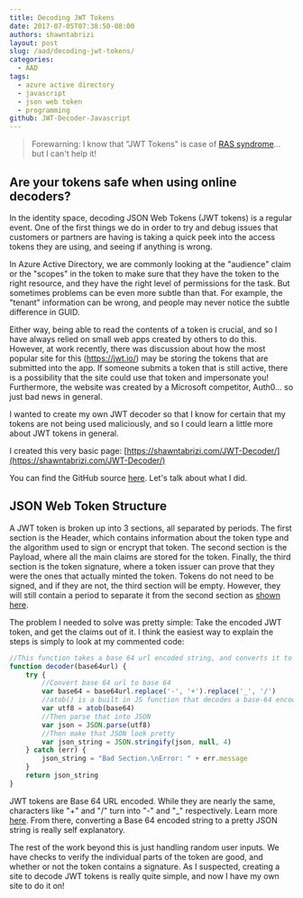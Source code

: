 ```yaml
---
title: Decoding JWT Tokens
date: 2017-07-05T07:38:50-08:00
authors: shawntabrizi
layout: post
slug: /aad/decoding-jwt-tokens/
categories:
  - AAD
tags:
  - azure active directory
  - javascript
  - json web token
  - programming
github: JWT-Decoder-Javascript
---
```


> Forewarning: I know that "JWT Tokens" is case of [RAS syndrome](https://en.wikipedia.org/wiki/RAS_syndrome)... but I can't help it!

## Are your tokens safe when using online decoders?

In the identity space, decoding JSON Web Tokens (JWT tokens) is a regular event. One of the first things we do in order to try and debug issues that customers or partners are having is taking a quick peek into the access tokens they are using, and seeing if anything is wrong.

In Azure Active Directory, we are commonly looking at the "audience" claim or the "scopes" in the token to make sure that they have the token to the right resource, and they have the right level of permissions for the task. But sometimes problems can be even more subtle than that. For example, the "tenant" information can be wrong, and people may never notice the subtle difference in GUID.

Either way, being able to read the contents of a token is crucial, and so I have always relied on small web apps created by others to do this. However, at work recently, there was discussion about how the most popular site for this (https://jwt.io/) may be storing the tokens that are submitted into the app. If someone submits a token that is still active, there is a possibility that the site could use that token and impersonate you! Furthermore, the website was created by a Microsoft competitor, Auth0... so just bad news in general.

I wanted to create my own JWT decoder so that I know for certain that my tokens are not being used maliciously, and so I could learn a little more about JWT tokens in general.

I created this very basic page: [https://shawntabrizi.com/JWT-Decoder/](https://shawntabrizi.com/JWT-Decoder/)

You can find the GitHub source [here](https://github.com/shawntabrizi/JWT-Decoder). Let's talk about what I did.

## JSON Web Token Structure

A JWT token is broken up into 3 sections, all separated by periods. The first section is the Header, which contains information about the token type and the algorithm used to sign or encrypt that token. The second section is the Payload, where all the main claims are stored for the token. Finally, the third section is the token signature, where a token issuer can prove that they were the ones that actually minted the token. Tokens do not need to be signed, and if they are not, the third section will be empty. However, they will still contain a period to separate it from the second section as [shown here](https://tools.ietf.org/html/rfc7519#section-6.1).

The problem I needed to solve was pretty simple: Take the encoded JWT token, and get the claims out of it. I think the easiest way to explain the steps is simply to look at my commented code:

```javascript
//This function takes a base 64 url encoded string, and converts it to a JSON object... using a few steps.
function decoder(base64url) {
    try {
        //Convert base 64 url to base 64
        var base64 = base64url.replace('-', '+').replace('_', '/')
        //atob() is a built in JS function that decodes a base-64 encoded string
        var utf8 = atob(base64)
        //Then parse that into JSON
        var json = JSON.parse(utf8)
        //Then make that JSON look pretty
        var json_string = JSON.stringify(json, null, 4)
    } catch (err) {
        json_string = "Bad Section.\nError: " + err.message
    }
    return json_string
}
```

JWT tokens are Base 64 URL encoded. While they are nearly the same, characters like "+" and "/" turn into "-" and "_" respectively. Learn more [here](https://en.wikipedia.org/wiki/Base64#URL_applications). From there, converting a Base 64 encoded string to a pretty JSON string is really self explanatory.

The rest of the work beyond this is just handling random user inputs. We have checks to verify the individual parts of the token are good, and whether or not the token contains a signature. As I suspected, creating a site to decode JWT tokens is really quite simple, and now I have my own site to do it on!
